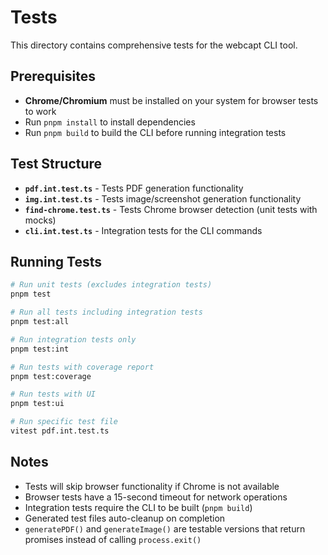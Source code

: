 # Tests

This directory contains comprehensive tests for the webcapt CLI tool.

## Prerequisites

- **Chrome/Chromium** must be installed on your system for browser tests to work
- Run `pnpm install` to install dependencies
- Run `pnpm build` to build the CLI before running integration tests

## Test Structure

- **`pdf.int.test.ts`** - Tests PDF generation functionality
- **`img.int.test.ts`** - Tests image/screenshot generation functionality
- **`find-chrome.test.ts`** - Tests Chrome browser detection (unit tests with mocks)
- **`cli.int.test.ts`** - Integration tests for the CLI commands

## Running Tests

```bash
# Run unit tests (excludes integration tests)
pnpm test

# Run all tests including integration tests
pnpm test:all

# Run integration tests only
pnpm test:int

# Run tests with coverage report
pnpm test:coverage

# Run tests with UI
pnpm test:ui

# Run specific test file
vitest pdf.int.test.ts
```

## Notes

- Tests will skip browser functionality if Chrome is not available
- Browser tests have a 15-second timeout for network operations
- Integration tests require the CLI to be built (`pnpm build`)
- Generated test files auto-cleanup on completion
- `generatePDF()` and `generateImage()` are testable versions that return promises instead of calling `process.exit()`
